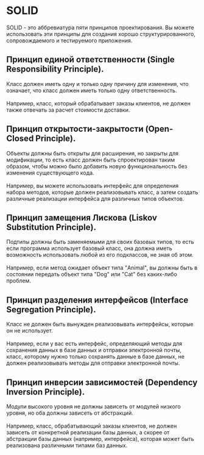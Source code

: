 # SOLID

SOLID - это аббревиатура пяти принципов проектирования. Вы можете использовать эти принципы для создания хорошо структурированного, сопровождаемого и тестируемого приложения.

## Принцип единой ответственности (Single Responsibility Principle). 
Класс должен иметь одну и только одну причину для изменения, что означает, что класс должен иметь только одну ответственность.<br><br>
Например, класс, который обрабатывает заказы клиентов, не должен также отвечать за расчет стоимости доставки.

## Принцип открытости-закрытости (Open-Closed Principle).
Объекты должны быть открыты для расширения, но закрыты для модификации, то есть класс должен быть спроектирован таким образом, чтобы можно было добавить новую функциональность без изменения существующего кода.<br><br>
Например, вы можете использовать интерфейс для определения набора методов, которые должен реализовывать класс, а затем создать различные реализации интерфейса для различных типов объектов.

## Принцип замещения Лискова (Liskov Substitution Principle).
Подтипы должны быть заменяемыми для своих базовых типов, то есть если программа использует базовый класс, она должна иметь возможность использовать любой из его подклассов, не зная об этом.<br><br>
Например, если метод ожидает объект типа "Animal", вы должны быть в состоянии передать объект типа "Dog" или "Cat" без каких-либо проблем.

## Принцип разделения интерфейсов (Interface Segregation Principle).
Класс не должен быть вынужден реализовывать интерфейсы, которые он не использует.<br><br>
Например, если у вас есть интерфейс, определяющий методы для сохранения данных в базе данных и отправки электронной почты, класс, которому нужно только сохранять данные в базе данных, не должен реализовывать методы для отправки электронной почты.

## Принцип инверсии зависимостей (Dependency Inversion Principle).
Модули высокого уровня не должны зависеть от модулей низкого уровня, но оба должны зависеть от абстракций.<br><br>
Например, класс, обрабатывающий заказы клиентов, не должен зависеть от конкретной реализации базы данных, а скорее от абстракции базы данных (например, интерфейса), которая может быть реализована различными типами баз данных.
